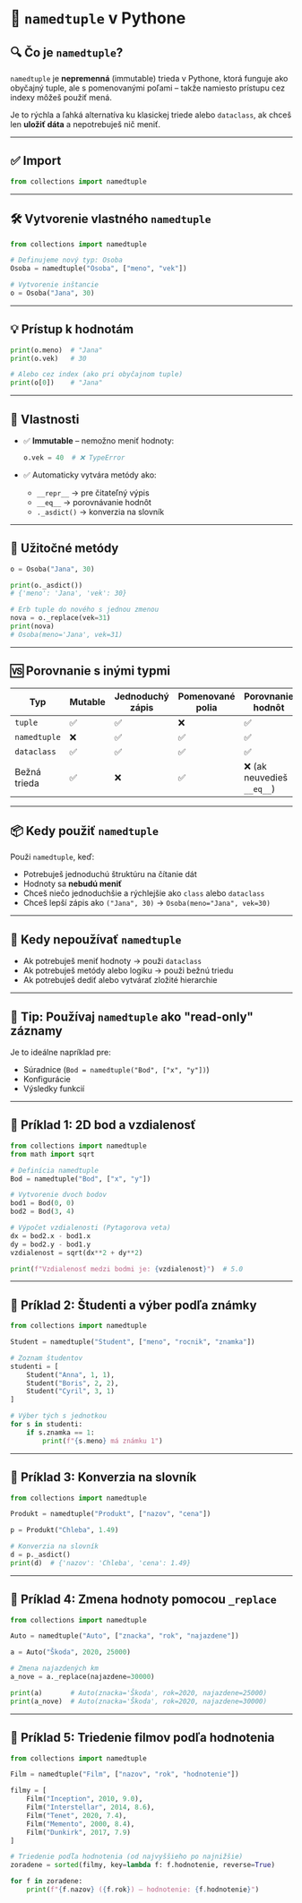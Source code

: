 # 🧩 `namedtuple` v Pythone

## 🔍 Čo je `namedtuple`?

`namedtuple` je **nepremenná** (immutable) trieda v Pythone, ktorá funguje ako obyčajný tuple, ale s pomenovanými poľami – takže namiesto prístupu cez indexy môžeš použiť mená.

Je to rýchla a ľahká alternatíva ku klasickej triede alebo `dataclass`, ak chceš len **uložiť dáta** a nepotrebuješ nič meniť.

---

## ✅ Import

```python
from collections import namedtuple
```

---

## 🛠️ Vytvorenie vlastného `namedtuple`

```python
from collections import namedtuple

# Definujeme nový typ: Osoba
Osoba = namedtuple("Osoba", ["meno", "vek"])

# Vytvorenie inštancie
o = Osoba("Jana", 30)
```

---

## 💡 Prístup k hodnotám

```python
print(o.meno)  # "Jana"
print(o.vek)   # 30

# Alebo cez index (ako pri obyčajnom tuple)
print(o[0])    # "Jana"
```

---

## 🔐 Vlastnosti

* ✅ **Immutable** – nemožno meniť hodnoty:

  ```python
  o.vek = 40  # ❌ TypeError
  ```

* ✅ Automaticky vytvára metódy ako:

  * `__repr__` → pre čitateľný výpis
  * `__eq__` → porovnávanie hodnôt
  * `._asdict()` → konverzia na slovník

---

## 🧪 Užitočné metódy

```python
o = Osoba("Jana", 30)

print(o._asdict())  
# {'meno': 'Jana', 'vek': 30}

# Erb tuple do nového s jednou zmenou
nova = o._replace(vek=31)
print(nova)
# Osoba(meno='Jana', vek=31)
```

---

## 🆚 Porovnanie s inými typmi

| Typ          | Mutable | Jednoduchý zápis | Pomenované polia | Porovnanie hodnôt         |
| ------------ | ------- | ---------------- | ---------------- | ------------------------- |
| `tuple`      | ✅       | ✅                | ❌                | ✅                         |
| `namedtuple` | ❌       | ✅                | ✅                | ✅                         |
| `dataclass`  | ✅       | ✅                | ✅                | ✅                         |
| Bežná trieda | ✅       | ❌                | ✅                | ❌ (ak neuvedieš `__eq__`) |

---

## 📦 Kedy použiť `namedtuple`

Použi `namedtuple`, keď:

* Potrebuješ jednoduchú štruktúru na čítanie dát
* Hodnoty sa **nebudú meniť**
* Chceš niečo jednoduchšie a rýchlejšie ako `class` alebo `dataclass`
* Chceš lepší zápis ako `("Jana", 30)` → `Osoba(meno="Jana", vek=30)`

---

## 🚫 Kedy **nepoužívať** `namedtuple`

* Ak potrebuješ meniť hodnoty → použi `dataclass`
* Ak potrebuješ metódy alebo logiku → použi bežnú triedu
* Ak potrebuješ dediť alebo vytvárať zložité hierarchie

---

## 🧠 Tip: Používaj `namedtuple` ako "read-only" záznamy

Je to ideálne napríklad pre:

* Súradnice (`Bod = namedtuple("Bod", ["x", "y"])`)
* Konfigurácie
* Výsledky funkcií


---

## 🧩 Príklad 1: 2D bod a vzdialenosť

```python
from collections import namedtuple
from math import sqrt

# Definícia namedtuple
Bod = namedtuple("Bod", ["x", "y"])

# Vytvorenie dvoch bodov
bod1 = Bod(0, 0)
bod2 = Bod(3, 4)

# Výpočet vzdialenosti (Pytagorova veta)
dx = bod2.x - bod1.x
dy = bod2.y - bod1.y
vzdialenost = sqrt(dx**2 + dy**2)

print(f"Vzdialenosť medzi bodmi je: {vzdialenost}")  # 5.0
```

---

## 🧩 Príklad 2: Študenti a výber podľa známky

```python
from collections import namedtuple

Student = namedtuple("Student", ["meno", "rocnik", "znamka"])

# Zoznam študentov
studenti = [
    Student("Anna", 1, 1),
    Student("Boris", 2, 2),
    Student("Cyril", 3, 1)
]

# Výber tých s jednotkou
for s in studenti:
    if s.znamka == 1:
        print(f"{s.meno} má známku 1")
```

---

## 🧩 Príklad 3: Konverzia na slovník

```python
from collections import namedtuple

Produkt = namedtuple("Produkt", ["nazov", "cena"])

p = Produkt("Chleba", 1.49)

# Konverzia na slovník
d = p._asdict()
print(d)  # {'nazov': 'Chleba', 'cena': 1.49}
```

---

## 🧩 Príklad 4: Zmena hodnoty pomocou `_replace`

```python
from collections import namedtuple

Auto = namedtuple("Auto", ["znacka", "rok", "najazdene"])

a = Auto("Škoda", 2020, 25000)

# Zmena najazdených km
a_nove = a._replace(najazdene=30000)

print(a)       # Auto(znacka='Škoda', rok=2020, najazdene=25000)
print(a_nove)  # Auto(znacka='Škoda', rok=2020, najazdene=30000)
```

---

## 🧩 Príklad 5: Triedenie filmov podľa hodnotenia

```python
from collections import namedtuple

Film = namedtuple("Film", ["nazov", "rok", "hodnotenie"])

filmy = [
    Film("Inception", 2010, 9.0),
    Film("Interstellar", 2014, 8.6),
    Film("Tenet", 2020, 7.4),
    Film("Memento", 2000, 8.4),
    Film("Dunkirk", 2017, 7.9)
]

# Triedenie podľa hodnotenia (od najvyššieho po najnižšie)
zoradene = sorted(filmy, key=lambda f: f.hodnotenie, reverse=True)

for f in zoradene:
    print(f"{f.nazov} ({f.rok}) – hodnotenie: {f.hodnotenie}")
```
